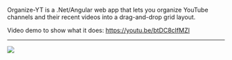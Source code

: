 Organize-YT is a .Net/Angular web app that lets you organize YouTube channels and their recent videos into a drag-and-drop grid layout.

Video demo to show what it does: https://youtu.be/btDC8cIfMZI

---

<img src="https://res.cloudinary.com/dbnl5tq2l/image/upload/v1593720444/demoscreenshot-1.jpg" />
